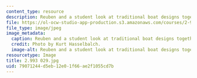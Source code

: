 ```yaml
---
content_type: resource
description: Reuben and a student look at traditional boat designs together.
file: https://ol-ocw-studio-app-production.s3.amazonaws.com/courses/2-993-special-topics-in-mechanical-engineering-the-art-and-science-of-boat-design-january-iap-2007/79071244d5eb12e01f66ae2f1055cd7b_2993029.jpg
file_type: image/jpeg
image_metadata:
  caption: Reuben and a student look at traditional boat designs together.
  credit: Photo by Kurt Hasselbalch.
  image-alt: Reuben and a student look at traditional boat designs together.
resourcetype: Image
title: 2.993 029.jpg
uid: 79071244-d5eb-12e0-1f66-ae2f1055cd7b
---
```

